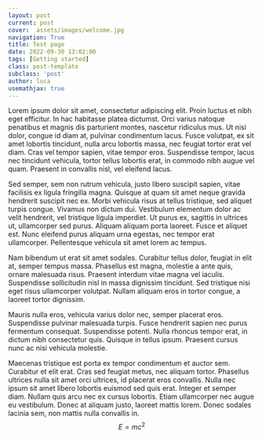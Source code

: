 ```yaml
---
layout: post
current: post
cover:  assets/images/welcome.jpg
navigation: True
title: Test page
date: 2022-09-30 13:02:00
tags: [Getting started]
class: post-template
subclass: 'post'
author: luca
usemathjax: true
---
```

Lorem ipsum dolor sit amet, consectetur adipiscing elit. Proin luctus et nibh eget efficitur. In hac habitasse platea dictumst. Orci varius natoque penatibus et magnis dis parturient montes, nascetur ridiculus mus. Ut nisi dolor, congue id diam at, pulvinar condimentum lacus. Fusce volutpat, ex sit amet lobortis tincidunt, nulla arcu lobortis massa, nec feugiat tortor erat vel diam. Cras vel tempor sapien, vitae tempor eros. Suspendisse tempor, lacus nec tincidunt vehicula, tortor tellus lobortis erat, in commodo nibh augue vel quam. Praesent in convallis nisl, vel eleifend lacus.

Sed semper, sem non rutrum vehicula, justo libero suscipit sapien, vitae facilisis ex ligula fringilla magna. Quisque at quam sit amet neque gravida hendrerit suscipit nec ex. Morbi vehicula risus at tellus tristique, sed aliquet turpis congue. Vivamus non dictum dui. Vestibulum elementum dolor ac velit hendrerit, vel tristique ligula imperdiet. Ut purus ex, sagittis in ultrices ut, ullamcorper sed purus. Aliquam aliquam porta laoreet. Fusce et aliquet est. Nunc eleifend purus aliquam urna egestas, nec tempor erat ullamcorper. Pellentesque vehicula sit amet lorem ac tempus.

Nam bibendum ut erat sit amet sodales. Curabitur tellus dolor, feugiat in elit at, semper tempus massa. Phasellus est magna, molestie a ante quis, ornare malesuada risus. Praesent interdum vitae magna vel iaculis. Suspendisse sollicitudin nisl in massa dignissim tincidunt. Sed tristique nisi eget risus ullamcorper volutpat. Nullam aliquam eros in tortor congue, a laoreet tortor dignissim.

Mauris nulla eros, vehicula varius dolor nec, semper placerat eros. Suspendisse pulvinar malesuada turpis. Fusce hendrerit sapien nec purus fermentum consequat. Suspendisse potenti. Nulla rhoncus tempor erat, in dictum nibh consectetur quis. Quisque in tellus ipsum. Praesent cursus nunc ac nisi vehicula molestie.

Maecenas tristique est porta ex tempor condimentum et auctor sem. Curabitur et elit erat. Cras sed feugiat metus, nec aliquam tortor. Phasellus ultrices nulla sit amet orci ultrices, id placerat eros convallis. Nulla nec ipsum sit amet libero lobortis euismod sed quis erat. Integer et semper diam. Nullam quis arcu nec ex cursus lobortis. Etiam ullamcorper nec augue eu vestibulum. Donec at aliquam justo, laoreet mattis lorem. Donec sodales lacinia sem, non mattis nulla convallis in. $$E=mc^2$$